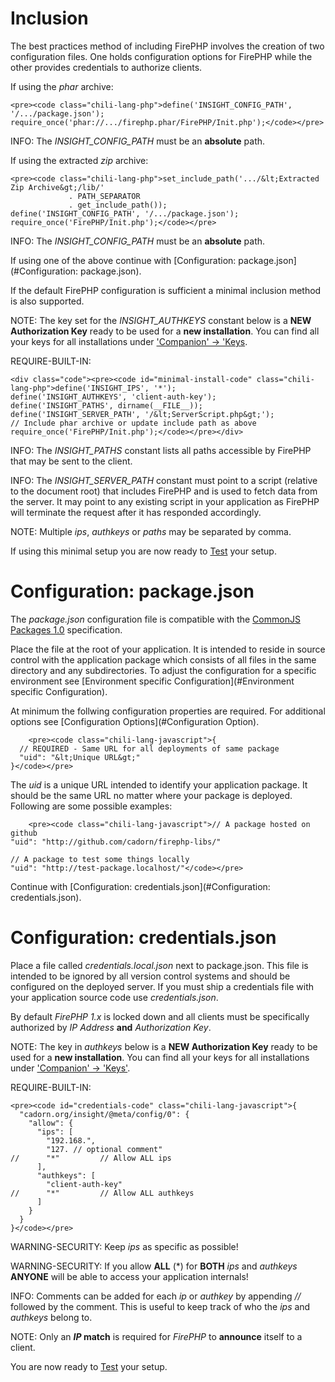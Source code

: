 

    
Inclusion
=========

The best practices method of including FirePHP involves the creation of two configuration files. One holds configuration options
for FirePHP while the other provides credentials to authorize clients.

    
If using the *phar* archive:
    
    <pre><code class="chili-lang-php">define('INSIGHT_CONFIG_PATH', '/.../package.json');
    require_once('phar://.../firephp.phar/FirePHP/Init.php');</code></pre>
    
INFO: The *INSIGHT_CONFIG_PATH* must be an **absolute** path.
    
If using the extracted *zip* archive:
    
    <pre><code class="chili-lang-php">set_include_path('.../&lt;Extracted Zip Archive&gt;/lib/'
                 . PATH_SEPARATOR
                 . get_include_path());
    define('INSIGHT_CONFIG_PATH', '/.../package.json');
    require_once('FirePHP/Init.php');</code></pre>
    
INFO: The *INSIGHT_CONFIG_PATH* must be an **absolute** path.
    
If using one of the above continue with [Configuration: package.json](#Configuration: package.json).

If the default FirePHP configuration is sufficient a minimal inclusion method is also supported.
    
NOTE: The key set for the *INSIGHT_AUTHKEYS* constant below is a **NEW Authorization Key** ready to be used for a **new installation**.
You can find all your keys for all installations under ['Companion' -> 'Keys](Companion/Keys).
    
REQUIRE-BUILT-IN:
    
    <div class="code"><pre><code id="minimal-install-code" class="chili-lang-php">define('INSIGHT_IPS', '*');
    define('INSIGHT_AUTHKEYS', 'client-auth-key');
    define('INSIGHT_PATHS', dirname(__FILE__));
    define('INSIGHT_SERVER_PATH', '/&lt;ServerScript.php&gt;');
    // Include phar archive or update include path as above
    require_once('FirePHP/Init.php');</code></pre></div>
    
INFO: The *INSIGHT_PATHS* constant lists all paths accessible by FirePHP that may be sent to the client.

INFO: The *INSIGHT_SERVER_PATH* constant must point to a script (relative to the document root) that includes
FirePHP and is used to fetch data from the server. It may point to any existing script in your application
as FirePHP will terminate the request after it has responded accordingly.
    
NOTE: Multiple *ips*, *authkeys* or *paths* may be separated by comma.
  
If using this minimal setup you are now ready to [Test](/Tools/FirePHPCompanion/Test/) your setup.
    
    
Configuration: package.json
===========================
    
The *package.json* configuration file is compatible with the [CommonJS Packages 1.0](http://wiki.commonjs.org/wiki/Packages) specification.
    
Place the file at the root of your application. It is intended to reside in source control with the application package which consists
of all files in the same directory and any subdirectories. To adjust the configuration for a specific environment see
[Environment specific Configuration](#Environment specific Configuration).
    
At minimum the follwing configuration properties are required. For additional options see [Configuration Options](#Configuration Option).
    
        <pre><code class="chili-lang-javascript">{
      // REQUIRED - Same URL for all deployments of same package
      "uid": "&lt;Unique URL&gt;"
    }</code></pre>
        
The *uid* is a unique URL intended to identify your application package. It should be the same URL no matter where your package is deployed.
Following are some possible examples:
        
        <pre><code class="chili-lang-javascript">// A package hosted on github
    "uid": "http://github.com/cadorn/firephp-libs/"
    
    // A package to test some things locally
    "uid": "http://test-package.localhost/"</code></pre>
    
Continue with [Configuration: credentials.json](#Configuration: credentials.json).
    
    
Configuration: credentials.json
===============================
    
Place a file called *credentials.local.json* next to package.json. This file is intended to be ignored by all version control systems
and should be configured on the deployed server. If you must ship a credentials file with your application source code use *credentials.json*.
    
By default *FirePHP 1.x* is locked down and all clients must be specifically authorized by *IP Address* **and** *Authorization Key*.
    
NOTE: The key in *authkeys* below is a **NEW Authorization Key** ready to be used for a **new installation**. You can find all your keys
for all installations under ['Companion' -> 'Keys'](/Companion/Keys/).
    
REQUIRE-BUILT-IN: 
    
    <pre><code id="credentials-code" class="chili-lang-javascript">{
      "cadorn.org/insight/@meta/config/0": {
        "allow": {
          "ips": [
            "192.168.",
            "127. // optional comment"
    //      "*"         // Allow ALL ips
          ],
          "authkeys": [
            "client-auth-key"
    //      "*"         // Allow ALL authkeys
          ]
        }
      }
    }</code></pre>
    
WARNING-SECURITY: Keep *ips* as specific as possible!
    
WARNING-SECURITY: If you allow **ALL** (*) for **BOTH** *ips* and *authkeys* **ANYONE** will be able to access your application internals!
    
INFO: Comments can be added for each *ip* or *authkey* by appending *//* followed by the comment. This is useful to keep
track of who the *ips* and *authkeys* belong to.
    
NOTE: Only an ***IP* match** is required for *FirePHP* to **announce** itself to a client.
    
You are now ready to [Test](Test) your setup.


